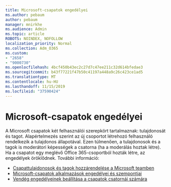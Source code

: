 ```yaml
---
title: Microsoft-csapatok engedélyei
ms.author: pebaum
author: pebaum
manager: mnirkhe
ms.audience: Admin
ms.topic: article
ROBOTS: NOINDEX, NOFOLLOW
localization_priority: Normal
ms.collection: Adm_O365
ms.custom:
- "2658"
- "9000730"
ms.openlocfilehash: 4bcf450b43ec2c27d7c47ee211c32d614bfedae3
ms.sourcegitcommit: b43f77221f47b50c41197a448a9c26c423ce1ad5
ms.translationtype: MT
ms.contentlocale: hu-HU
ms.lasthandoff: 11/15/2019
ms.locfileid: "37590424"
---
```

# <a name="microsoft-teams-permissions"></a>Microsoft-csapatok engedélyei

A Microsoft csapatok két felhasználói szerepkört tartalmaznak: tulajdonosát és tagot. Alapértelmezés szerint az új csoportot létrehozó felhasználó rendelkezik a tulajdonos állapotával. Ezen túlmenően, a tulajdonosok és a tagok is moderátori képességek a csatorna (ha a moderálás hoztak létre). Ha a csapatot egy meglévő Office 365-csoportból hozták létre, az engedélyek öröklődnek. További információ:

- [Csapattulajdonosok és tagok hozzárendelése a Microsoft teamben](https://docs.microsoft.com/microsoftteams/assign-roles-permissions)
- [Microsoft-csapatok alkalmazások engedélyei és szempontjai](https://docs.microsoft.com/microsoftteams/app-permissions)
- [Vendég engedélyeinek beállítása a csapatok csatornái számára](https://support.office.com/article/4756c468-2746-4bfd-a582-736d55fcc169)

